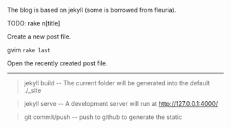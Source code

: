 The blog is based on jekyll (some is borrowed from fleuria).

TODO:
rake n[title]

Create a new post file.

gvim `rake last`

Open the recently created post file.

-----------------------------------------------
>jekyll build  -- The current folder will be generated into the default ./_site

>jekyll serve  -- A development server will run at http://127.0.0.1:4000/

> git commit/push     -- push to github to generate the static
